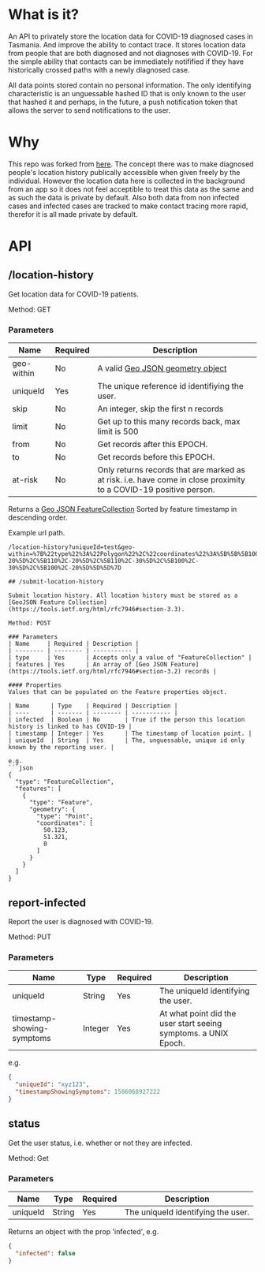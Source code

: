 # What is it?
An API to privately store the location data for COVID-19 diagnosed cases in Tasmania. And improve the ability to contact trace. It stores location data from people that are both diagnosed and not diagnoses with COVID-19. For the simple ability that contacts can be immediately notifified if they have historically crossed paths with a newly diagnosed case.

All data points stored contain no personal information. The only identifying characteristic is an unguessable hashed ID that is only known to the user that hashed it and perhaps, in the future, a push notification token that allows the server to send notifications to the user.

# Why
This repo was forked from [here](https://github.com/AlastairTaft/track-covid-19-spread). The concept there was to make diagnosed people's location history publically accessible when given freely by the individual. However the location data here is collected in the background from an app so it does not feel acceptible to treat this data as the same and as such the data is private by default. Also both data from non infected cases and infected cases are tracked to make contact tracing more rapid, therefor it is all made private by default.

# API 

## /location-history

Get location data for COVID-19 patients.

Method: GET

### Parameters
| Name       | Required | Description |
| ---------- | -------- | ----------- |
| geo-within | No       | A valid [Geo JSON geometry object](https://tools.ietf.org/html/rfc7946#section-3.1) |
| uniqueId   | Yes      | The unique reference id identifiying the user. |
| skip       | No       | An integer, skip the first n records | 
| limit      | No       | Get up to this many records back, max limit is 500 | 
| from       | No       | Get records after this EPOCH. |
| to         | No       | Get records before this EPOCH. |
| at-risk    | No       | Only returns records that are marked as at risk. i.e. have come in close proximity to a COVID-19 positive person. |

Returns a [Geo JSON FeatureCollection](https://tools.ietf.org/html/rfc7946#section-3.3) Sorted by feature timestamp in descending order.

Example url path.
```
/location-history?uniqueId=test&geo-within=%7B%22type%22%3A%22Polygon%22%2C%22coordinates%22%3A%5B%5B%5B100%2C-20%5D%2C%5B110%2C-20%5D%2C%5B110%2C-30%5D%2C%5B100%2C-30%5D%2C%5B100%2C-20%5D%5D%5D%7D

## /submit-location-history

Submit location history. All location history must be stored as a [GeoJSON Feature Collection](https://tools.ietf.org/html/rfc7946#section-3.3).

Method: POST

### Parameters
| Name     | Required | Description |
| -------- | -------- | ----------- |
| type     | Yes      | Accepts only a value of "FeatureCollection" |
| features | Yes      | An array of [Geo JSON Feature](https://tools.ietf.org/html/rfc7946#section-3.2) records | 

#### Properties
Values that can be populated on the Feature properties object.

| Name      | Type    | Required | Description |
| ----      | ------- | -------- | ----------- |
| infected  | Boolean | No       | True if the person this location history is linked to has COVID-19 |
| timestamp | Integer | Yes      | The timestamp of location point. |
| uniqueId  | String  | Yes      | The, unguessable, unique id only known by the reporting user. |

e.g.
```json
{
  "type": "FeatureCollection",
  "features": [
    {
      "type": "Feature",
      "geometry": {
        "type": "Point",
        "coordinates": [
          50.123,
          51.321,
          0
        ]
      }
    }
  ]
}
```

## report-infected

Report the user is diagnosed with COVID-19.

Method: PUT

### Parameters
| Name                       | Type    | Required | Description |
| -------------------------- | ------- | -------- | ----------- |
| uniqueId                  | String  | Yes      | The uniqueId identifying the user. |
| timestamp-showing-symptoms | Integer | Yes      | At what point did the user start seeing symptoms. a UNIX Epoch. |

e.g.

```json
{
  "uniqueId": "xyz123",
  "timestampShowingSymptoms": 1586068927222
}
```

## status

Get the user status, i.e. whether or not they are infected.

Method: Get

### Parameters
| Name     | Type    | Required | Description |
| -------- | ------- | -------- | ----------- |
| uniqueId | String  | Yes      | The uniqueId identifying the user. |

Returns an object with the prop 'infected', e.g.

```json
{
  "infected": false
}
```

